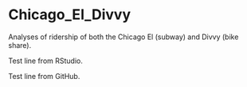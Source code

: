 # Chicago_El_Divvy
Analyses of ridership of both the Chicago El (subway) and Divvy (bike share).

Test line from RStudio.

Test line from GitHub.
